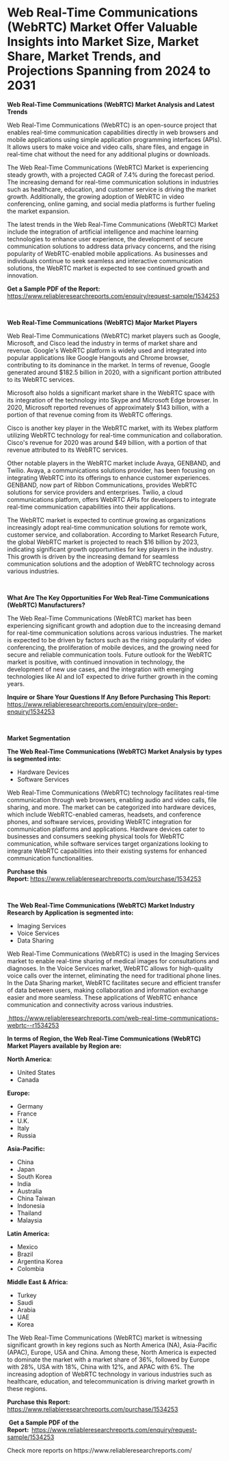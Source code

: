 <p><h1>Web Real-Time Communications (WebRTC) Market Offer Valuable Insights into Market Size, Market Share, Market Trends, and Projections Spanning from 2024 to 2031</h1></p><p><strong>Web Real-Time Communications (WebRTC) Market Analysis and Latest Trends</strong></p>
<p><p>Web Real-Time Communications (WebRTC) is an open-source project that enables real-time communication capabilities directly in web browsers and mobile applications using simple application programming interfaces (APIs). It allows users to make voice and video calls, share files, and engage in real-time chat without the need for any additional plugins or downloads.</p><p>The Web Real-Time Communications (WebRTC) Market is experiencing steady growth, with a projected CAGR of 7.4% during the forecast period. The increasing demand for real-time communication solutions in industries such as healthcare, education, and customer service is driving the market growth. Additionally, the growing adoption of WebRTC in video conferencing, online gaming, and social media platforms is further fueling the market expansion.</p><p>The latest trends in the Web Real-Time Communications (WebRTC) Market include the integration of artificial intelligence and machine learning technologies to enhance user experience, the development of secure communication solutions to address data privacy concerns, and the rising popularity of WebRTC-enabled mobile applications. As businesses and individuals continue to seek seamless and interactive communication solutions, the WebRTC market is expected to see continued growth and innovation.</p></p>
<p><strong>Get a Sample PDF of the Report:&nbsp;</strong> <a href="https://www.reliableresearchreports.com/enquiry/request-sample/1534253">https://www.reliableresearchreports.com/enquiry/request-sample/1534253</a></p>
<p>&nbsp;</p>
<p><strong>Web Real-Time Communications (WebRTC) Major Market Players</strong></p>
<p><p>Web Real-Time Communications (WebRTC) market players such as Google, Microsoft, and Cisco lead the industry in terms of market share and revenue. Google's WebRTC platform is widely used and integrated into popular applications like Google Hangouts and Chrome browser, contributing to its dominance in the market. In terms of revenue, Google generated around $182.5 billion in 2020, with a significant portion attributed to its WebRTC services.</p><p>Microsoft also holds a significant market share in the WebRTC space with its integration of the technology into Skype and Microsoft Edge browser. In 2020, Microsoft reported revenues of approximately $143 billion, with a portion of that revenue coming from its WebRTC offerings.</p><p>Cisco is another key player in the WebRTC market, with its Webex platform utilizing WebRTC technology for real-time communication and collaboration. Cisco's revenue for 2020 was around $49 billion, with a portion of that revenue attributed to its WebRTC services.</p><p>Other notable players in the WebRTC market include Avaya, GENBAND, and Twilio. Avaya, a communications solutions provider, has been focusing on integrating WebRTC into its offerings to enhance customer experiences. GENBAND, now part of Ribbon Communications, provides WebRTC solutions for service providers and enterprises. Twilio, a cloud communications platform, offers WebRTC APIs for developers to integrate real-time communication capabilities into their applications.</p><p>The WebRTC market is expected to continue growing as organizations increasingly adopt real-time communication solutions for remote work, customer service, and collaboration. According to Market Research Future, the global WebRTC market is projected to reach $16 billion by 2023, indicating significant growth opportunities for key players in the industry. This growth is driven by the increasing demand for seamless communication solutions and the adoption of WebRTC technology across various industries.</p></p>
<p>&nbsp;</p>
<p><strong>What Are The Key Opportunities For Web Real-Time Communications (WebRTC) Manufacturers?</strong></p>
<p><p>The Web Real-Time Communications (WebRTC) market has been experiencing significant growth and adoption due to the increasing demand for real-time communication solutions across various industries. The market is expected to be driven by factors such as the rising popularity of video conferencing, the proliferation of mobile devices, and the growing need for secure and reliable communication tools. Future outlook for the WebRTC market is positive, with continued innovation in technology, the development of new use cases, and the integration with emerging technologies like AI and IoT expected to drive further growth in the coming years.</p></p>
<p><strong>Inquire or Share Your Questions If Any Before Purchasing This Report:</strong> <a href="https://www.reliableresearchreports.com/enquiry/pre-order-enquiry/1534253">https://www.reliableresearchreports.com/enquiry/pre-order-enquiry/1534253</a></p>
<p>&nbsp;</p>
<p><strong>Market Segmentation</strong></p>
<p><strong>The Web Real-Time Communications (WebRTC) Market Analysis by types is segmented into:</strong></p>
<p><ul><li>Hardware Devices</li><li>Software Services</li></ul></p>
<p><p>Web Real-Time Communications (WebRTC) technology facilitates real-time communication through web browsers, enabling audio and video calls, file sharing, and more. The market can be categorized into hardware devices, which include WebRTC-enabled cameras, headsets, and conference phones, and software services, providing WebRTC integration for communication platforms and applications. Hardware devices cater to businesses and consumers seeking physical tools for WebRTC communication, while software services target organizations looking to integrate WebRTC capabilities into their existing systems for enhanced communication functionalities.</p></p>
<p><strong>Purchase this Report:&nbsp;</strong><a href="https://www.reliableresearchreports.com/purchase/1534253">https://www.reliableresearchreports.com/purchase/1534253</a></p>
<p>&nbsp;</p>
<p><strong>The Web Real-Time Communications (WebRTC) Market Industry Research by Application is segmented into:</strong></p>
<p><ul><li>Imaging Services</li><li>Voice Services</li><li>Data Sharing</li></ul></p>
<p><p>Web Real-Time Communications (WebRTC) is used in the Imaging Services market to enable real-time sharing of medical images for consultations and diagnoses. In the Voice Services market, WebRTC allows for high-quality voice calls over the internet, eliminating the need for traditional phone lines. In the Data Sharing market, WebRTC facilitates secure and efficient transfer of data between users, making collaboration and information exchange easier and more seamless. These applications of WebRTC enhance communication and connectivity across various industries.</p></p>
<p><a href="https://www.reliableresearchreports.com/web-real-time-communications-webrtc--r1534253">&nbsp;https://www.reliableresearchreports.com/web-real-time-communications-webrtc--r1534253</a></p>
<p><strong>In terms of Region, the Web Real-Time Communications (WebRTC) Market Players available by Region are:</strong></p>
<p>
    <p> <strong> North America: </strong>
        <ul>
            <li>United States</li>
            <li>Canada</li>
        </ul>
        </p> 
    <p> <strong> Europe: </strong>
        <ul>
            <li>Germany</li>
            <li>France</li>
            <li>U.K.</li>
            <li>Italy</li>
            <li>Russia</li>
        </ul>
        </p> 
    <p> <strong> Asia-Pacific: </strong>
        <ul>
            <li>China</li>
            <li>Japan</li>
            <li>South Korea</li>
            <li>India</li>
            <li>Australia</li>
            <li>China Taiwan</li>
            <li>Indonesia</li>
            <li>Thailand</li>
            <li>Malaysia</li>
        </ul>
        </p> 
    <p> <strong> Latin America: </strong>
        <ul>
            <li>Mexico</li>
            <li>Brazil</li>
            <li>Argentina Korea</li>
            <li>Colombia</li>
        </ul>
        </p> 
    <p> <strong> Middle East & Africa: </strong>
        <ul>
            <li>Turkey</li>
            <li>Saudi</li>
            <li>Arabia</li>
            <li>UAE</li>
            <li>Korea</li>
        </ul>
    </p>
    </p>
<p><p>The Web Real-Time Communications (WebRTC) market is witnessing significant growth in key regions such as North America (NA), Asia-Pacific (APAC), Europe, USA and China. Among these, North America is expected to dominate the market with a market share of 36%, followed by Europe with 28%, USA with 18%, China with 12%, and APAC with 6%. The increasing adoption of WebRTC technology in various industries such as healthcare, education, and telecommunication is driving market growth in these regions.</p></p>
<p><strong>Purchase this Report: </strong><a href="https://www.reliableresearchreports.com/purchase/1534253">https://www.reliableresearchreports.com/purchase/1534253</a></p>
<p>&nbsp;<strong>Get a Sample PDF of the Report:&nbsp;&nbsp;</strong><a href="https://www.reliableresearchreports.com/enquiry/request-sample/1534253">https://www.reliableresearchreports.com/enquiry/request-sample/1534253</a></p>
<p><strong></strong></p>
<p>Check more reports on https://www.reliableresearchreports.com/</p>